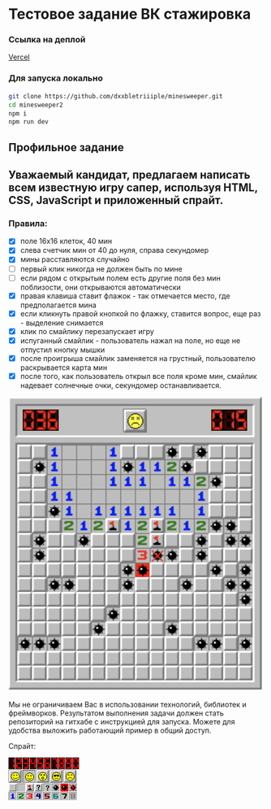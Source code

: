 # Тестовое задание ВК стажировка

### Ссылка на деплой

[Vercel](https://someurl.come)

### Для запуска локально

```bash
git clone https://github.com/dxxbletriiiple/minesweeper.git
cd minesweeper2
npm i
npm run dev
```

## Профильное задание

## Уважаемый кандидат, предлагаем написать всем известную игру сапер, используя HTML, CSS, JavaScript и приложенный спрайт.

### Правила:

- [x] поле 16x16 клеток, 40 мин
- [x] слева счетчик мин от 40 до нуля, справа секундомер
- [x] мины расставляются случайно
- [ ] первый клик никогда не должен быть по мине
- [ ] если рядом с открытым полем есть другие поля без мин поблизости, они открываются автоматически
- [x] правая клавиша ставит флажок - так отмечается место, где предполагается мина
- [x] если кликнуть правой кнопкой по флажку, ставится вопрос, еще раз - выделение снимается
- [x] клик по смайлику перезапускает игру
- [x] испуганный смайлик - пользователь нажал на поле, но еще не отпустил кнопку мышки
- [x] после проигрыша смайлик заменяется на грустный, пользователю раскрывается карта мин
- [x] после того, как пользователь открыл все поля кроме мин, смайлик надевает солнечные очки, секундомер останавливается.

![final result](./src//assets/minesweeper.png)

Мы не ограничиваем Вас в использовании технологий, библиотек и фреймворков. Результатом выполнения задачи должен стать репозиторий на гитхабе с инструкцией для запуска. Можете для удобства выложить работающий пример в общий доступ.

Спрайт:

![sprite](./src//assets/sprites.png)
